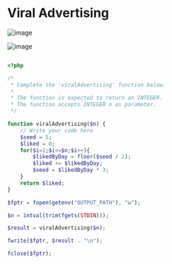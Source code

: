 # Viral Advertising

![image](https://user-images.githubusercontent.com/23621801/186781727-f8950ddf-f6df-407f-b7fe-581b65245f37.png)

![image](https://user-images.githubusercontent.com/23621801/186781768-5b279299-a4d1-437c-a602-b1e95820e7ef.png)

```php

<?php

/*
 * Complete the 'viralAdvertising' function below.
 *
 * The function is expected to return an INTEGER.
 * The function accepts INTEGER n as parameter.
 */

function viralAdvertising($n) {
    // Write your code here
    $seed = 5;
    $liked = 0;
    for($i=1;$i<=$n;$i++){
        $likedByDay = floor($seed / 2);
        $liked += $likedByDay;
        $seed = $likedByDay * 3;
    }
    return $liked;
}

$fptr = fopen(getenv("OUTPUT_PATH"), "w");

$n = intval(trim(fgets(STDIN)));

$result = viralAdvertising($n);

fwrite($fptr, $result . "\n");

fclose($fptr);

```
